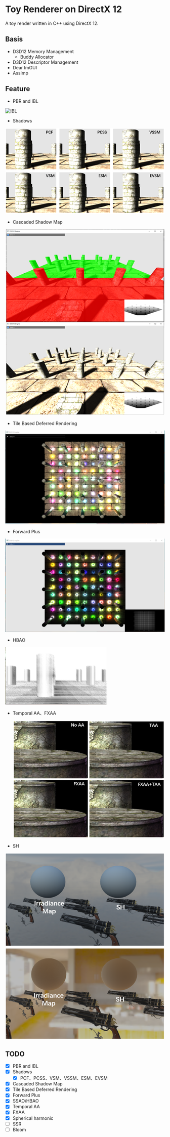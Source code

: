 # Toy Renderer on DirectX 12

A toy  render written in C++ using DirectX 12.



## Basis

- D3D12 Memory  Management
  - Buddy Allocator
- D3D12 Descriptor Management
- Dear ImGUI
- Assimp



## Feature

- PBR and  IBL

![IBL](./screenshot/IBL.gif)

- Shadows

![Shadow](./screenshot/Shadow.jpg)

- Cascaded Shadow Map

![CSM](./screenshot/CSMM.jpg)

- Tile Based Deferred Rendering

![TBDR](./screenshot/TBDR.png)

- Forward Plus

![TBDR](./screenshot/ForwardPlus.png)

- HBAO

![TBDR](./screenshot/HBAO.jpg)

- Temporal AA、FXAA

  ![TBDR](./screenshot/AA.jpg)

- SH

![TBDR](./screenshot/SH.jpg)


## TODO

- [x] PBR and  IBL
- [x] Shadows	
  - [x] PCF、PCSS、VSM、VSSM、ESM、EVSM
- [x] Cascaded Shadow Map
- [x] Tile Based Deferred Rendering
- [x] Forward Plus
- [x] SSAO\HBAO
- [x] Temporal AA
- [x] FXAA
- [x] Spherical harmonic
- [ ] SSR
- [ ] Bloom
